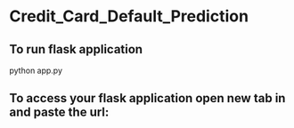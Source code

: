 # Credit_Card_Default_Prediction
## To run flask application
python app.py

## To access your flask application open new tab in and paste the url: